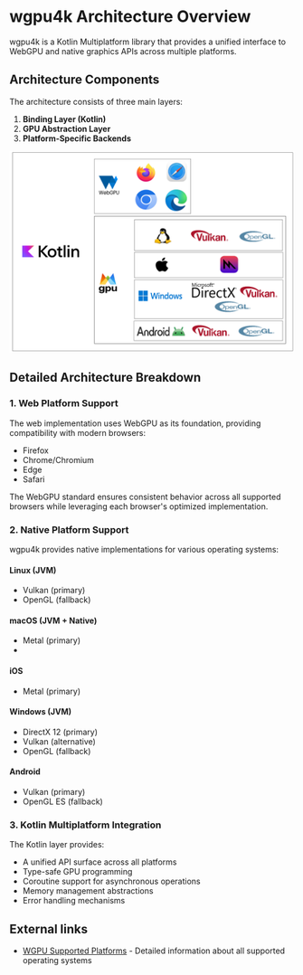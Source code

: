 # wgpu4k Architecture Overview

wgpu4k is a Kotlin Multiplatform library that provides a unified interface to WebGPU and native graphics APIs across multiple platforms.

## Architecture Components

The architecture consists of three main layers:

1. **Binding Layer (Kotlin)**
2. **GPU Abstraction Layer**
3. **Platform-Specific Backends**

![Architecture de WGPU4K](wgpu4k-architecture.png)

## Detailed Architecture Breakdown

### 1. Web Platform Support

The web implementation uses WebGPU as its foundation, providing compatibility with modern browsers:

- Firefox
- Chrome/Chromium
- Edge
- Safari

The WebGPU standard ensures consistent behavior across all supported browsers while leveraging each browser's optimized implementation.

### 2. Native Platform Support

wgpu4k provides native implementations for various operating systems:

#### Linux (JVM)
- Vulkan (primary)
- OpenGL (fallback)

#### macOS (JVM + Native)
- Metal (primary)
- 
#### iOS
- Metal (primary)

#### Windows (JVM)
- DirectX 12 (primary)
- Vulkan (alternative)
- OpenGL (fallback)

#### Android
- Vulkan (primary)
- OpenGL ES (fallback)

### 3. Kotlin Multiplatform Integration

The Kotlin layer provides:

- A unified API surface across all platforms
- Type-safe GPU programming
- Coroutine support for asynchronous operations
- Memory management abstractions
- Error handling mechanisms

## External links

* [WGPU Supported Platforms](https://github.com/gfx-rs/wgpu?tab=readme-ov-file#supported-platforms) - Detailed information about all supported operating systems

